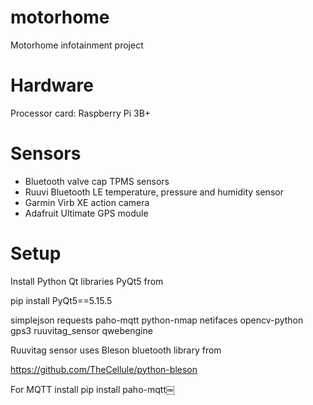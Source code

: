 # motorhome
Motorhome infotainment project

Hardware
========
Processor card: Raspberry Pi 3B+

Sensors
=======
 * Bluetooth valve cap TPMS sensors
 * Ruuvi Bluetooth LE temperature, pressure and humidity sensor
 * Garmin Virb XE action camera
 * Adafruit Ultimate GPS module

Setup
=====
Install Python Qt libraries PyQt5 from

pip install PyQt5==5.15.5

simplejson
requests
paho-mqtt
python-nmap
netifaces
opencv-python
gps3
ruuvitag_sensor
qwebengine

Ruuvitag sensor uses Bleson bluetooth library from

https://github.com/TheCellule/python-bleson

For MQTT install
pip install paho-mqtt￼
